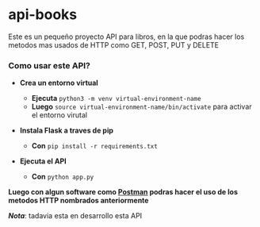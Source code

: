 # api-books
Este es un pequeño proyecto API para libros, en la que podras hacer los metodos mas usados de HTTP como GET, POST, PUT y DELETE

### Como usar este API?

- **Crea un entorno virtual**
	- **Ejecuta** `python3 -m venv virtual-environment-name`
	- **Luego** `source virtual-environment-name/bin/activate` para activar el entorno virutal

- **Instala Flask a traves de pip**
	- **Con** `pip install -r requirements.txt `
	
- **Ejecuta el API**
	- **Con** `python app.py`
	
**Luego con algun software como [Postman](https://www.getpostman.com/ "Postman") podras hacer el uso de los metodos HTTP nombrados anteriormente**


***Nota***: tadavia esta en desarrollo esta API
